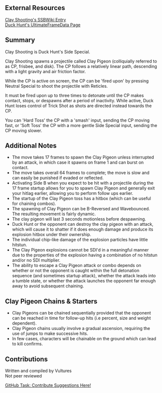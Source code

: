 ## External Resources

[Clay Shooting's SSBWiki Entry](https://www.ssbwiki.com/Clay_Shooting)  
[Duck Hunt's UltimateFrameData Page](https://ultimateframedata.com/duck_hunt.php)

## Summary

Clay Shooting is Duck Hunt's Side Special.   

Clay Shooting spawns a projectile called Clay Pigeon (colliquially referred to as CP, frisbee, and disk). The CP follows a relatively linear path, descending with a light gravity and air friction factor. 

While the CP is active on screen, the CP can be 'fired upon' by pressing Neutral Special to shoot the projectile with Reticles. 

It must be fired upon up to three times to detonate until the CP makes contact, stops, or despawns after a period of inactivity. While active, Duck Hunt loses control of Trick Shot as shots are directed instead towards the CP. 

You can 'Hard Toss' the CP with a 'smash' input, sending the CP moving fast, or 'Soft Toss' the CP with a more gentle Side Special input, sending the CP moving slower.

## Additional Notes

- The move takes 17 frames to spawn the Clay Pigeon unless interrupted by an attack, in which case it spawns on frame 1 and can burst on contact.
- The move takes overall 64 frames to complete; the move is slow and can easily be punished if evaded or reflected.
- Activating Side B when you expect to be hit with a projectile during the 17 frame startup allows for you to spawn Clay Pigeon and generally exit your hitlag earlier, allowing you to perform follow ups earlier.
- The startup of the Clay Pigeon toss has a hitbox (which can be useful for chaining combos).
- The spawning of Clay Pigeon can be B-Reversed and Wavebounced. The resulting movement is fairly dynamic.
- The clay pigeon will last 3 seconds motionless before despawning.
- Duck Hunt or the opponent can destroy the clay pigeon with an attack, which will cause it to shatter if it does enough damage and produce its explosion hitbox under their ownership.
- The individual chip-like damage of the explosion particles have little hitstun.
- The Clay Pigeon explosions cannot be SDI'd in a meaningful manner due to the properties of the explosion having a combination of no hitstun and/or no SDI multiplier.
- The ability to escape a Clay Pigeon attack or combo depends on whether or not the opponent is caught within the full detonation sequence (and sometimes startup attack), whether the attack leads into a tumble state, or whether the attack launches the opponent far enough away to avoid subsequent chaining.

## Clay Pigeon Chains & Starters

- Clay Pigeons can be chained sequentially provided that the opponent can be reached in time for follow-up hits (i.e percent, size and weight dependent).
- Clay Pigeon chains usually involve a gradual ascension, requiring the use of jumps to make successive hits.
- In few cases, characters will be chainable on the ground which can lead to kill confirms.

## Contributions

Written and compiled by Vultures  
Not peer reviewed  

[GitHub Task: Contribute Suggestions Here!](https://github.com/vulture-boy/duck-hunt-ssbu/issues/5)
